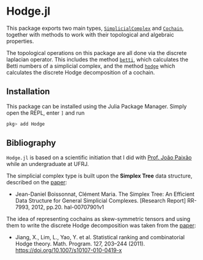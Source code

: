 # Hodge.jl

This package exports two main types,
[`SimplicialComplex`](@ref) and [`Cochain`](@ref),
together with methods to work with their topological and algebraic properties.

The topological operations on this package
are all done via the discrete laplacian operator.
This includes the method [`betti`](@ref),
which calculates the Betti numbers of a simplicial complex,
and the method [`hodge`](@ref)
which calculates the discrete Hodge decomposition of a cochain.

## Installation
This package can be installed using the Julia Package Manager. Simply open the REPL, enter `]` and run

```julia
pkg> add Hodge
```

## Bibliography

`Hodge.jl` is based on a scientific initiation
that I did with [Prof. João Paixão](https://joaopaixao.com)
while an undergraduate at UFRJ.

The simplicial complex type is built upon
the __Simplex Tree__ data structure,
described on the [paper](https://hal.inria.fr/hal-00707901v1/document):
- Jean-Daniel Boissonnat, Clément Maria. The Simplex Tree: An Efficient Data Structure for General Simplicial Complexes. [Research Report] RR-7993, 2012, pp.20. hal-00707901v1

The idea of representing cochains as skew-symmetric tensors
and using them to write the discrete Hodge decomposition was taken from
the [paper](https://link.springer.com/article/10.1007%2Fs10107-010-0419-x):
- Jiang, X., Lim, L., Yao, Y. et al. Statistical ranking and combinatorial Hodge theory. Math. Program. 127, 203–244 (2011). https://doi.org/10.1007/s10107-010-0419-x

